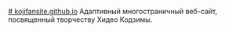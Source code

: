 [# kojifansite.github.io](https://kojifansite.github.io/)
Адаптивный многостраничный веб-сайт, посвященный творчеству Хидео Кодзимы. 
